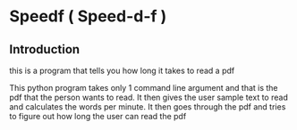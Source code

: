 # Speedf ( Speed-d-f )

## Introduction
this is a program that tells you how long it takes to read a pdf

This python program takes only 1 command line argument and that is
the pdf that the person wants to read. It then gives the user sample
text to read and calculates the words per minute. It then goes through
the pdf and tries to figure out how long the user can read the pdf
